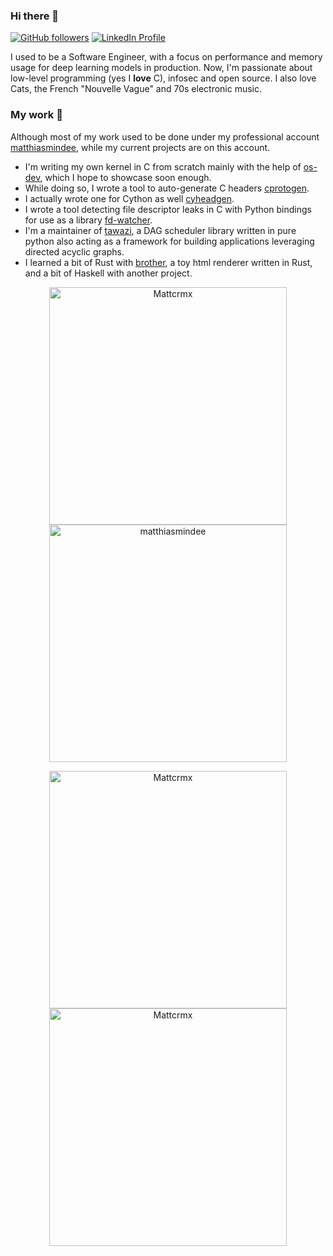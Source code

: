 ### Hi there 👋
[![GitHub followers](https://img.shields.io/github/followers/Mattcrmx?label=Follow&style=social)](https://github.com/Mattcrmx)
[![LinkedIn Profile](https://img.shields.io/badge/linkedin-%230077B5.svg?style=flat&logo=linkedin&logoColor=white)](https://www.linkedin.com/in/matthias-cremieux-4b1222153/)

I used to be a Software Engineer, with a focus on performance and memory usage for deep learning models in production. Now, I'm passionate about low-level programming (yes I **love** C), infosec and open source. I also love Cats, the French "Nouvelle Vague" and 70s electronic music.

### My work 🛀
Although most of my work used to be done under my professional account [matthiasmindee](https://github.com/matthiasmindee), while my current projects are on this account.

- I'm writing my own kernel in C from scratch mainly with the help of [os-dev](https://wiki.osdev.org/Expanded_Main_Page), which I hope to showcase soon enough.
- While doing so, I wrote a tool to auto-generate C headers [cprotogen](https://github.com/Mattcrmx/cprotogen).
- I actually wrote one for Cython as well [cyheadgen](https://github.com/Mattcrmx/cyheadgen).
- I wrote a tool detecting file descriptor leaks in C with Python bindings for use as a library [fd-watcher](https://github.com/Mattcrmx/fd-watcher).
- I'm a maintainer of [tawazi](https://github.com/mindee/tawazi), a DAG scheduler library written in pure python also acting as a framework for building applications leveraging directed acyclic graphs.
- I learned a bit of Rust with [brother](https://github.com/Mattcrmx/brother), a toy html renderer written in Rust, and a bit of Haskell with another project.

<p align="center">
<a href="https://github.com/Mattcrmx">
<img align="center" src="https://github-readme-stats.vercel.app/api?username=Mattcrmx&custom_title=My%20Personal%20GitHub%20Stats&include_all_commits=True&count_private=true&show_icons=true&locale=en&theme=dark&layout=compac" width="380" alt="Mattcrmx" />  
</a>
<a href="https://github.com/matthiasmindee">
<img align="center" src="https://github-readme-stats.vercel.app/api?username=matthiasmindee&custom_title=My%20Work%20GitHub%20Stats&include_all_commits=True&count_private=true&show_icons=true&locale=en&theme=dark&layout=compact" width="380" alt="matthiasmindee" />  
</a>
</p>

<p align="center">
<a href="https://github.com/Mattcrmx">
<img align="center" src="https://github-readme-stats.vercel.app/api/top-langs/?username=Mattcrmx&hide=jupyter%20notebook&exclude_repo=MattCrmx.github.io&layout=compact" width="380" alt="Mattcrmx" />
</a>
<a href="https://www.root-me.org/xcrm?lang=fr">
<img align="center" src="https://i.ibb.co/FgcWHQy/badge.png" width="380" alt="Mattcrmx" />
</a>
</p>


